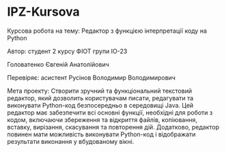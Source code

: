 # IPZ-Kursova
Курсова робота на тему: Редактор з функцією інтерпретації коду на Python 

Автор: студент 2 курсу ФІОТ групи ІО-23 

Головатенко Євгеній Анатолійович

Перевіряє: асистент Русінов Володимир Володимирович 

Мета проекту:
Створити зручний та функціональний текстовий редактор, який дозволить користувачам писати, редагувати та виконувати Python-код безпосередньо в середовищі Java. Цей редактор має забезпечити всі основні функції, необхідні для роботи з кодом, включаючи збереження та відкриття файлів, копіювання, вставку, вирізання, скасування та повторення дій. Додатково, редактор повинен мати можливість виконувати Python-код і відображати результати виконання у вбудованому вікні.
